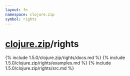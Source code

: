 ```yaml
---
layout: fn
namespace: clojure.zip
symbol: rights
---
```


# [clojure.zip](../)/rights

{% include 1.5.0/clojure.zip/rights/docs.md %}
{% include 1.5.0/clojure.zip/rights/examples.md %}
{% include 1.5.0/clojure.zip/rights/src.md %}

